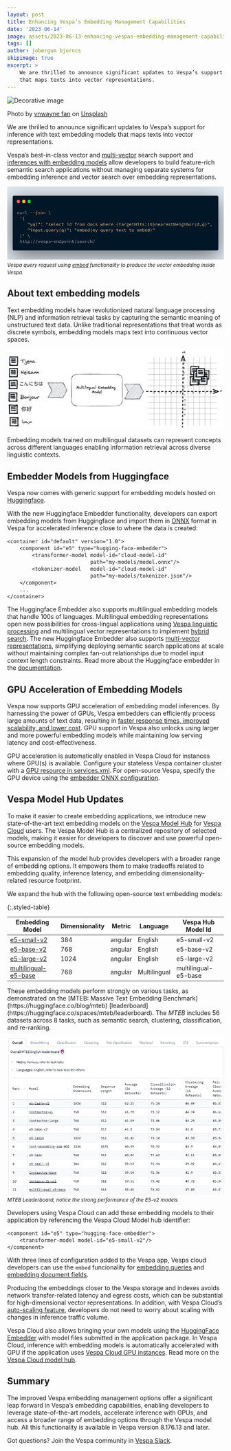 ```yaml
---
layout: post
title: Enhancing Vespa’s Embedding Management Capabilities
date: '2023-06-14'
image: assets/2023-06-13-enhancing-vespas-embedding-management-capabilities/vnwayne-fan-Zqmia99hgF8-unsplash.jpg
tags: []
author: jobergum bjorncs
skipimage: true
excerpt: >
    We are thrilled to announce significant updates to Vespa’s support for inference with text embedding models
    that maps texts into vector representations.
---
```


![Decorative
image](/assets/2023-06-13-enhancing-vespas-embedding-management-capabilities/vnwayne-fan-Zqmia99hgF8-unsplash.jpg)
<p class="image-credit">Photo by 
<a href="https://unsplash.com/@vnwayne?utm_source=unsplash&utm_medium=referral&utm_content=creditCopyText">vnwayne fan</a> 
on <a href="https://unsplash.com/photos/Zqmia99hgF8?utm_source=unsplash&utm_medium=referral&utm_content=creditCopyText">Unsplash</a></p>

We are thrilled to announce significant updates to Vespa’s support for inference with text embedding models
that maps texts into vector representations.

Vespa’s best-in-class vector and [multi-vector](https://blog.vespa.ai/semantic-search-with-multi-vector-indexing/)
search support and [inferences with embedding models](https://blog.vespa.ai/text-embedding-made-simple/)
allow developers to build feature-rich semantic search applications
without managing separate systems for embedding inference and vector search over embedding representations.

![embedding made easy](/assets/2023-06-13-enhancing-vespas-embedding-management-capabilities/embed.png)
<small><em>Vespa query request using <a href="https://docs.vespa.ai/en/embedding.html#embedding-a-query-text">embed</a> 
functionality to produce the vector embedding inside Vespa.</em></small>

## About text embedding models
Text embedding models have revolutionized natural language processing (NLP) and information retrieval tasks
by capturing the semantic meaning of unstructured text data.
Unlike traditional representations that treat words as discrete symbols,
embedding models maps text into continuous vector spaces.

![multilingual embedding model](/assets/2023-06-13-enhancing-vespas-embedding-management-capabilities/multilingual-embedding-model.png)

Embedding models trained on multilingual datasets can represent concepts across different languages enabling information retrieval across 
diverse linguistic contexts.

## Embedder Models from Huggingface
Vespa now comes with generic support for embedding models hosted on [Huggingface](https://huggingface.co/).

With the new Huggingface Embedder functionality,
developers can export embedding models from Huggingface
and import them in [ONNX](https://onnx.ai/) format in Vespa for accelerated inference close to where the data is created:

```
<container id="default" version="1.0">
    <component id="e5" type="hugging-face-embedder">
        <transformer-model model-id="cloud-model-id"
                           path="my-models/model.onnx"/>
        <tokenizer-model   model-id="cloud-model-id"
                           path="my-models/tokenizer.json"/>
    </component>
    ...
</container>
```

The Huggingface Embedder also supports multilingual embedding models that handle 100s of languages.
Multilingual embedding representations open new possibilities for cross-lingual applications
using [Vespa linguistic processing](https://docs.vespa.ai/en/linguistics.html)
and multilingual vector representations to implement
[hybrid search](https://blog.vespa.ai/improving-zero-shot-ranking-with-vespa/).
The new Huggingface Embedder also supports
[multi-vector representations](https://blog.vespa.ai/semantic-search-with-multi-vector-indexing/),
simplifying deploying semantic search applications at scale
without maintaining complex fan-out relationships due to model input context length constraints.
Read more about the Huggingface embedder in the
[documentation](https://docs.vespa.ai/en/embedding.html#huggingface-embedder).

## GPU Acceleration of Embedding Models
Vespa now supports GPU acceleration of embedding model inferences.
By harnessing the power of GPUs, Vespa embedders can efficiently process large amounts of text data,
resulting in [faster response times, improved scalability, and lower cost](https://blog.vespa.ai/gpu-accelerated-ml-inference-in-vespa-cloud/).
GPU support in Vespa also unlocks using larger and more powerful embedding models
while maintaining low serving latency and cost-effectiveness.

GPU acceleration is automatically enabled in Vespa Cloud for instances where GPU(s) is available. 
Configure your stateless Vespa container cluster with a [GPU resource in services.xml](https://cloud.vespa.ai/en/reference/services#gpu).
For open-source Vespa, specify the GPU device using the
[embedder ONNX configuration](https://docs.vespa.ai/en/reference/embedding-reference.html#embedder-onnx-reference-config).  

## Vespa Model Hub Updates
To make it easier to create embedding applications,
we introduce new state-of-the-art text embedding models on the [Vespa Model Hub](https://cloud.vespa.ai/en/model-hub) for 
[Vespa Cloud](https://cloud.vespa.ai/) users. The Vespa Model Hub is a centralized repository of selected models,
making it easier for developers to discover and use powerful open-source embedding models.

This expansion of the model hub provides developers with a broader range of embedding options.
It empowers them to make tradeoffs related to embedding quality, inference latency,
and embedding dimensionality-related resource footprint.

We expand the hub with the following open-source text embedding models: 

<style>
.styled-table {
    font-size: 0.8rem;
    border-collapse: separate;
    border-spacing: 5px;
}
.styled-table td,
.styled-table th {
  padding: 5px; 
}
</style>

{:.styled-table}

| Embedding Model                                                                                      | Dimensionality | Metric  | Language     | Vespa Hub Model Id             |
|------------------------------------------------------------------------------------------------------|------|---------|--------------|----------------------|
| [e5-small-v2](https://huggingface.co/intfloat/e5-small-v2)                   | 384  | angular | English      | e5-small-v2          |
| [e5-base-v2](https://huggingface.co/intfloat/e5-base-v2)                     | 768  | angular | English      | e5-base-v2           |
| [e5-large-v2](https://huggingface.co/intfloat/e5-large-v2)                   | 1024 | angular | English      | e5-large-v2          |
| [multilingual-e5-base](https://huggingface.co/intfloat/multilingual-e5-base) | 768  | angular | Multilingual | multilingual-e5-base |

<p></p>
These embedding models perform strongly on various tasks,
as demonstrated on the [MTEB: Massive Text Embedding Benchmark](https://huggingface.co/blog/mteb) [leaderboard](https://huggingface.co/spaces/mteb/leaderboard).
The <em>MTEB</em> includes 56 datasets across 8 tasks, such as semantic search, clustering, classification, and re-ranking.

![MTEB](/assets/2023-06-13-enhancing-vespas-embedding-management-capabilities/mteb.png)
<small><em>MTEB Leaderboard, notice the strong performance of the E5-v2 models</em></small>

Developers using Vespa Cloud can add these embedding models to their application by referencing the Vespa Cloud Model hub identifier:
```
<component id="e5" type="hugging-face-embedder">
    <transformer-model model-id="e5-small-v2"/>
</component>
```
With three lines of configuration added to the Vespa app, Vespa cloud developers can use the <code>embed</code> funcionality for 
[embedding queries](https://docs.vespa.ai/en/embedding.html#embedding-a-query-text) and [embedding document fields](https://docs.vespa.ai/en/embedding.html#embedding-a-document-field). 

Producing the embeddings closer to the Vespa storage and indexes avoids network transfer-related latency and egress costs,
which can be substantial for high-dimensional vector representations.
In addition, with Vespa Cloud’s [auto-scaling feature](https://cloud.vespa.ai/en/autoscaling),
developers do not need to worry about scaling with changes in inference traffic volume.

Vespa Cloud also allows bringing your own models using the [HuggingFace Embedder](https://docs.vespa.ai/en/embedding.html#huggingface-embedder) 
with model files submitted in the application package. In Vespa Cloud, inference with embedding models is 
automatically accelerated with GPU if the application uses [Vespa Cloud GPU instances](https://blog.vespa.ai/gpu-accelerated-ml-inference-in-vespa-cloud/).
Read more on the [Vespa Cloud model hub](https://cloud.vespa.ai/en/model-hub).


## Summary
The improved Vespa embedding management options offer a significant leap forward in Vespa’s embedding capabilities,
enabling developers to leverage state-of-the-art models, accelerate inference with GPUs,
and access a broader range of embedding options through the Vespa model hub.
All this functionality is available in Vespa version 8.176.13 and later.  

Got questions? Join the Vespa community in [Vespa Slack](http://slack.vespa.ai/).
